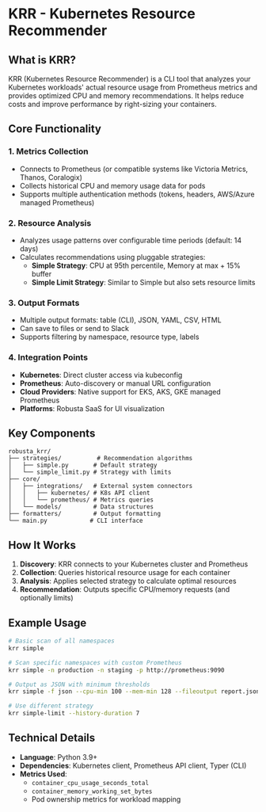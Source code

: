 # KRR - Kubernetes Resource Recommender

## What is KRR?

KRR (Kubernetes Resource Recommender) is a CLI tool that analyzes your Kubernetes workloads' actual resource usage from Prometheus metrics and provides optimized CPU and memory recommendations. It helps reduce costs and improve performance by right-sizing your containers.

## Core Functionality

### 1. **Metrics Collection**
- Connects to Prometheus (or compatible systems like Victoria Metrics, Thanos, Coralogix)
- Collects historical CPU and memory usage data for pods
- Supports multiple authentication methods (tokens, headers, AWS/Azure managed Prometheus)

### 2. **Resource Analysis**
- Analyzes usage patterns over configurable time periods (default: 14 days)
- Calculates recommendations using pluggable strategies:
  - **Simple Strategy**: CPU at 95th percentile, Memory at max + 15% buffer
  - **Simple Limit Strategy**: Similar to Simple but also sets resource limits

### 3. **Output Formats**
- Multiple output formats: table (CLI), JSON, YAML, CSV, HTML
- Can save to files or send to Slack
- Supports filtering by namespace, resource type, labels

### 4. **Integration Points**
- **Kubernetes**: Direct cluster access via kubeconfig
- **Prometheus**: Auto-discovery or manual URL configuration
- **Cloud Providers**: Native support for EKS, AKS, GKE managed Prometheus
- **Platforms**: Robusta SaaS for UI visualization

## Key Components

```
robusta_krr/
├── strategies/          # Recommendation algorithms
│   ├── simple.py       # Default strategy
│   └── simple_limit.py # Strategy with limits
├── core/
│   ├── integrations/   # External system connectors
│   │   ├── kubernetes/ # K8s API client
│   │   └── prometheus/ # Metrics queries
│   └── models/         # Data structures
├── formatters/         # Output formatting
└── main.py            # CLI interface
```

## How It Works

1. **Discovery**: KRR connects to your Kubernetes cluster and Prometheus
2. **Collection**: Queries historical resource usage for each container
3. **Analysis**: Applies selected strategy to calculate optimal resources
4. **Recommendation**: Outputs specific CPU/memory requests (and optionally limits)

## Example Usage

```bash
# Basic scan of all namespaces
krr simple

# Scan specific namespaces with custom Prometheus
krr simple -n production -n staging -p http://prometheus:9090

# Output as JSON with minimum thresholds
krr simple -f json --cpu-min 100 --mem-min 128 --fileoutput report.json

# Use different strategy
krr simple-limit --history-duration 7
```

## Technical Details

- **Language**: Python 3.9+
- **Dependencies**: Kubernetes client, Prometheus API client, Typer (CLI)
- **Metrics Used**:
  - `container_cpu_usage_seconds_total`
  - `container_memory_working_set_bytes`
  - Pod ownership metrics for workload mapping 